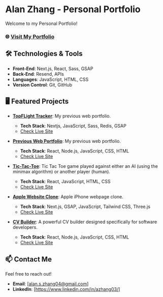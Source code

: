 # Alan Zhang - Personal Portfolio

Welcome to my Personal Portfolio!

### 🌐 [Visit My Portfolio](https://azhang03.vercel.app/)


## 🛠️ Technologies & Tools
- **Front-End**: Next.js, React, Sass, GSAP
- **Back-End**: Resend, APIs
- **Languages**: JavaScript, HTML, CSS
- **Version Control**: Git, GitHub

## 🖥️ Featured Projects

- **[TopFLight Tracker](#)**: My previous web portfolio.
  - **Tech Stack**: Nextjs, JavaScript, Sass, Redis, GSAP
  - [Check Live Site](https://topflight-tracker.vercel.app/)

- **[Previous Web Portfolio](#)**: My previous web portfolio.
  - **Tech Stack**: React, Node.js, JavaScript, CSS, HTML
  - [Check Live Site](https://alanzhang.onrender.com/)

- **[Tic-Tac-Toe](#)**: Tic Tac Toe game played against either an AI (using the minimax algorithm) or another player (human).
  - **Tech Stack**: React, JavaScript, HTML, CSS
  - [Check Live Site](https://alantictactoe.onrender.com/)

- **[Apple Website Clone](#)**: Apple iPhone webpage clone.
  - **Tech Stack**: Next.js, GSAP, JavaScript, Tailwind CSS, Three.js
  - [Check Live Site](https://azhang03.vercel.app/_next/image?url=%2F_next%2Fstatic%2Fmedia%2FAppleClone.04aa1cef.png&w=3840&q=75)

- **[CV Builder](#)**: A powerful CV builder designed specifically for software developers.
  - **Tech Stack**: React, Node.js, JavaScript, CSS, HTML
  - [Check Live Site](https://resume-cv-app.onrender.com/)


## 📫 Contact Me
Feel free to reach out!

- **Email**: [alan.s.zhang04@gmail.com]
- **LinkedIn**: [https://www.linkedin.com/in/azhang03/]
